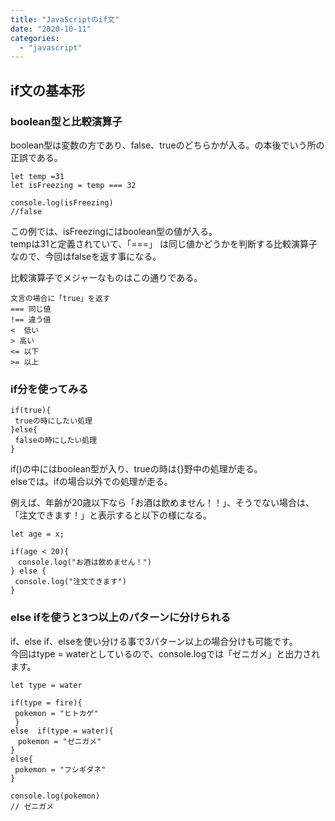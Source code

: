 ```yaml
---
title: "JavaScriptのif文"
date: "2020-10-11"
categories: 
  - "javascript"
---
```


## if文の基本形

### boolean型と比較演算子

boolean型は変数の方であり、false、trueのどちらかが入る。の本後でいう所の正誤である。

```
let temp =31
let isFreezing = temp === 32

console.log(isFreezing)
//false
```

この例では、isFreezingにはboolean型の値が入る。  
tempは31と定義されていて、「===」 は同じ値かどうかを判断する比較演算子なので、今回はfalseを返す事になる。

比較演算子でメジャーなものはこの通りである。

```
文言の場合に「true」を返す
=== 同じ値
!== 違う値
<  低い
> 高い
<= 以下
>= 以上
```

### if分を使ってみる

```
if(true){
 trueの時にしたい処理
}else{
 falseの時にしたい処理
}

```

if()の中にはboolean型が入り、trueの時は{}野中の処理が走る。  
elseでは。ifの場合以外での処理が走る。

例えば、年齢が20歳以下なら「お酒は飲めません！！」、そうでない場合は、「注文できます！」と表示すると以下の様になる。

```
let age = x;

if(age < 20){
　console.log("お酒は飲めません！")
} else {
 console.log("注文できます")
}
```

### else ifを使うと3つ以上のパターンに分けられる

if、else if、elseを使い分ける事で3パターン以上の場合分けも可能です。  
今回はtype = waterとしているので、console.logでは「ゼニガメ」と出力されます。

```
let type = water

if(type = fire){
 pokemon = "ヒトカゲ"
 }
else  if(type = water){
　pokemon = "ゼニガメ"
}
else{
 pokemon = "フシギダネ"
}

console.log(pokemon)
// ゼニガメ
```
